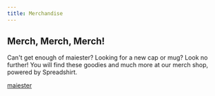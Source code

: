 ```yaml
---
title: Merchandise
---
```


## Merch, Merch, Merch!
Can't get enough of maiester? Looking for a new cap or mug? Look no further! You will find these goodies and much more at our merch shop, powered by Spreadshirt.

<div id="myShop">
    <a href="https://maiester.myspreadshop.de">maiester</a>
</div>

<script>
    var spread_shop_config = {
        shopName: 'maiester',
        locale: 'en_DE',
        prefix: 'https://maiester.myspreadshop.de',
        baseId: 'myShop'
    };
</script>

<script type="text/javascript"
        src="https://maiester.myspreadshop.de/shopfiles/shopclient/shopclient.nocache.js">
</script>
